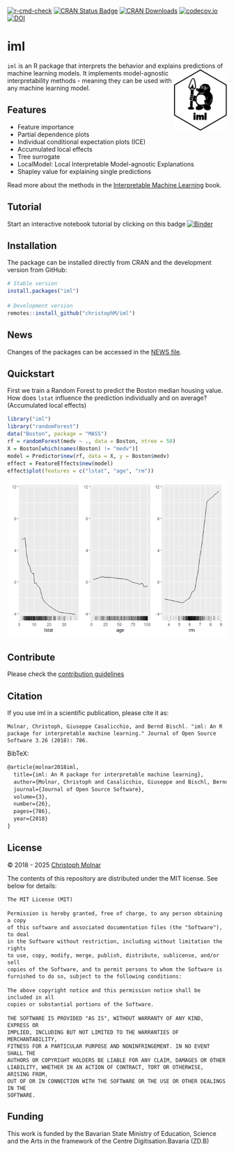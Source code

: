 
<!-- badges: start -->

[![r-cmd-check](https://github.com/giuseppec/iml/actions/workflows/r-cmd-check.yml/badge.svg)](https://github.com/giuseppec/iml/actions)
[![CRAN Status
Badge](https://www.r-pkg.org/badges/version-ago/iml)](https://CRAN.R-project.org/package=iml)
[![CRAN
Downloads](https://cranlogs.r-pkg.org/badges/grand-total/iml)](https://CRAN.R-project.org/package=iml)
[![codecov.io](https://codecov.io/github/christophM/iml/coverage.svg?branch=master)](https://codecov.io/github/christophM/iml?branch=master)
[![DOI](http://joss.theoj.org/papers/10.21105/joss.00786/status.svg)](https://doi.org/10.21105/joss.00786)
<!-- badges: end -->

# iml

`iml` is an R package that interprets the behavior and explains
predictions of machine learning models.
<img src="https://github.com/christophM/iml/blob/master/man/figures/iml.png?raw=true" align="right" height=140/>
It implements model-agnostic interpretability methods - meaning they can
be used with any machine learning model.

## Features

- Feature importance
- Partial dependence plots
- Individual conditional expectation plots (ICE)
- Accumulated local effects
- Tree surrogate
- LocalModel: Local Interpretable Model-agnostic Explanations
- Shapley value for explaining single predictions

Read more about the methods in the [Interpretable Machine
Learning](https://christophm.github.io/interpretable-ml-book/agnostic.html)
book.

## Tutorial

Start an interactive notebook tutorial by clicking on this badge
[![Binder](http://mybinder.org/badge.svg)](http://beta.mybinder.org/v2/gh/christophM/iml/master?filepath=./notebooks/tutorial-intro.ipynb)

## Installation

The package can be installed directly from CRAN and the development
version from GitHub:

``` r
# Stable version
install.packages("iml")

# Development version
remotes::install_github("christophM/iml")
```

## News

Changes of the packages can be accessed in the [NEWS
file](https://christophm.github.io/iml/news/index.html).

## Quickstart

First we train a Random Forest to predict the Boston median housing
value. How does `lstat` influence the prediction individually and on
average? (Accumulated local effects)

``` r
library("iml")
library("randomForest")
data("Boston", package = "MASS")
rf = randomForest(medv ~ ., data = Boston, ntree = 50)
X = Boston[which(names(Boston) != "medv")]
model = Predictor$new(rf, data = X, y = Boston$medv)
effect = FeatureEffects$new(model)
effect$plot(features = c("lstat", "age", "rm"))
```

![](man/figures/README-unnamed-chunk-2-1.png)<!-- -->

## Contribute

Please check the [contribution guidelines](CONTRIBUTING.md)

## Citation

If you use iml in a scientific publication, please cite it as:

    Molnar, Christoph, Giuseppe Casalicchio, and Bernd Bischl. "iml: An R package for interpretable machine learning." Journal of Open Source Software 3.26 (2018): 786.

BibTeX:

``` tex
@article{molnar2018iml,
  title={iml: An R package for interpretable machine learning},
  author={Molnar, Christoph and Casalicchio, Giuseppe and Bischl, Bernd},
  journal={Journal of Open Source Software},
  volume={3},
  number={26},
  pages={786},
  year={2018}
}
```

## License

© 2018 - 2025 [Christoph Molnar](https://christophm.github.io/)

The contents of this repository are distributed under the MIT license.
See below for details:

    The MIT License (MIT)

    Permission is hereby granted, free of charge, to any person obtaining a copy
    of this software and associated documentation files (the "Software"), to deal
    in the Software without restriction, including without limitation the rights
    to use, copy, modify, merge, publish, distribute, sublicense, and/or sell
    copies of the Software, and to permit persons to whom the Software is
    furnished to do so, subject to the following conditions:

    The above copyright notice and this permission notice shall be included in all
    copies or substantial portions of the Software.

    THE SOFTWARE IS PROVIDED "AS IS", WITHOUT WARRANTY OF ANY KIND, EXPRESS OR
    IMPLIED, INCLUDING BUT NOT LIMITED TO THE WARRANTIES OF MERCHANTABILITY,
    FITNESS FOR A PARTICULAR PURPOSE AND NONINFRINGEMENT. IN NO EVENT SHALL THE
    AUTHORS OR COPYRIGHT HOLDERS BE LIABLE FOR ANY CLAIM, DAMAGES OR OTHER
    LIABILITY, WHETHER IN AN ACTION OF CONTRACT, TORT OR OTHERWISE, ARISING FROM,
    OUT OF OR IN CONNECTION WITH THE SOFTWARE OR THE USE OR OTHER DEALINGS IN THE
    SOFTWARE.

## Funding

This work is funded by the Bavarian State Ministry of Education, Science
and the Arts in the framework of the Centre Digitisation.Bavaria (ZD.B)
